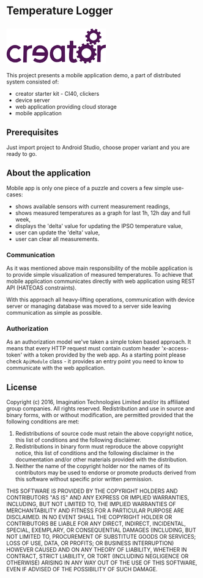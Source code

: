 # Temperature Logger
![](docs/img.png)
---
This project presents a mobile application demo, a part of distributed system
consisted of:

* creator starter kit - CI40, clickers
* device server
* web application providing cloud storage
* mobile application

## Prerequisites

Just import project to Android Studio, choose proper variant and you are
ready to go.

## About the application

Mobile app is only one piece of a puzzle and covers a few simple
use-cases:
* shows available sensors with current measurement readings,
* shows measured temperatures as a graph for last 1h, 12h day and full week,
* displays the 'delta' value for updating the IPSO temperature value,
* user can update the 'delta' value,
* user can clear all measurements.

### Communication
As it was mentioned above main responsibility of the mobile application is to
provide simple visualization of measured temperatures.
To achieve that mobile application communicates directly with web application
using REST API (HATEOAS constraints).

With this approach all heavy-lifting operations, communication with device server or
managing database was moved to a server side leaving communication as simple as possible.

### Authorization
As an authorization model we've taken a simple token based approach. It means that 
every HTTP request must contain custom header 'x-access-token' with 
a token provided by the web app.
As a starting point please check ```ApiModule``` class - it provides an
entry point you need to know to communicate with the web application. 

## License
Copyright (c) 2016, Imagination Technologies Limited and/or its affiliated group companies.
All rights reserved.
Redistribution and use in source and binary forms, with or without modification, are permitted provided that the
following conditions are met:

1. Redistributions of source code must retain the above copyright notice, this list of conditions and the
following disclaimer.
2. Redistributions in binary form must reproduce the above copyright notice, this list of conditions and the
following disclaimer in the documentation and/or other materials provided with the distribution.
3. Neither the name of the copyright holder nor the names of its contributors may be used to endorse or promote
products derived from this software without specific prior written permission.

THIS SOFTWARE IS PROVIDED BY THE COPYRIGHT HOLDERS AND CONTRIBUTORS "AS IS" AND ANY EXPRESS OR IMPLIED WARRANTIES,
INCLUDING, BUT NOT LIMITED TO, THE IMPLIED WARRANTIES OF MERCHANTABILITY AND FITNESS FOR A PARTICULAR PURPOSE ARE
DISCLAIMED. IN NO EVENT SHALL THE COPYRIGHT HOLDER OR CONTRIBUTORS BE LIABLE FOR ANY DIRECT, INDIRECT, INCIDENTAL,
SPECIAL, EXEMPLARY, OR CONSEQUENTIAL DAMAGES (INCLUDING, BUT NOT LIMITED TO, PROCUREMENT OF SUBSTITUTE GOODS OR
SERVICES; LOSS OF USE, DATA, OR PROFITS; OR BUSINESS INTERRUPTION) HOWEVER CAUSED AND ON ANY THEORY OF LIABILITY,
WHETHER IN CONTRACT, STRICT LIABILITY, OR TORT (INCLUDING NEGLIGENCE OR OTHERWISE) ARISING IN ANY WAY OUT OF THE
USE OF THIS SOFTWARE, EVEN IF ADVISED OF THE POSSIBILITY OF SUCH DAMAGE.
